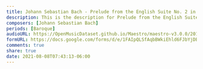 ```yaml
---
title: Johann Sebastian Bach - Prelude from the English Suite No. 2 in A Minor BWV 807 (1)
description: This is the description for Prelude from the English Suite No. 2 in A Minor BWV 807 by Johann Sebastian Bach
composers: [Johann Sebastian Bach]
periods: [Baroque]
audioURL: https://OpenMusicDataset.github.io/Maestro/maestro-v3.0.0/2011/MIDI-Unprocessed_17_R1_2011_MID--AUDIO_R1-D7_02_Track02_wav.midi
formURL: https://docs.google.com/forms/d/e/1FAIpQLSfAqbBWkiEhld6FJbYjDEl6FaZyXX2XVajZLJPkF7iQK-mjyw/viewform
comments: true
share: true
date: 2021-08-08T07:43:13-06:00
---
```

